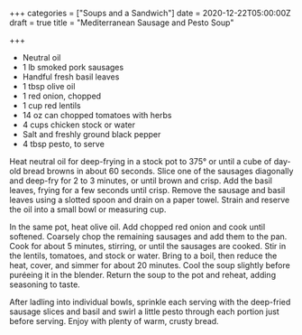 +++
categories = ["Soups and a Sandwich"]
date = 2020-12-22T05:00:00Z
draft = true
title = "Mediterranean Sausage and Pesto Soup"

+++
* Neutral oil
* 1 lb smoked pork sausages
* Handful fresh basil leaves
* 1 tbsp olive oil
* 1 red onion, chopped
* 1 cup red lentils
* 14 oz can chopped tomatoes with herbs
* 4 cups chicken stock or water
* Salt and freshly ground black pepper
* 4 tbsp pesto, to serve

Heat neutral oil for deep-frying in a stock pot to 375° or until a cube of day-old bread browns in about 60 seconds. Slice one of the sausages diagonally and deep-fry for 2 to 3 minutes, or until brown and crisp. Add the basil leaves, frying for a few seconds until crisp. Remove the sausage and basil leaves using a slotted spoon and drain on a paper towel. Strain and reserve the oil into a small bowl or measuring cup. 

In the same pot, heat olive oil. Add chopped red onion and cook until softened. Coarsely chop the remaining sausages and add them to the pan. Cook for about 5 minutes, stirring, or until the sausages are cooked. Stir in the lentils, tomatoes, and stock or water. Bring to a boil, then reduce the heat, cover, and simmer for about 20 minutes. Cool the soup slightly before puréeing it in the blender. Return the soup to the pot and reheat, adding seasoning to taste. 

After ladling into individual bowls, sprinkle each serving with the deep-fried sausage slices and basil and swirl a little pesto through each portion just before serving. Enjoy with plenty of warm, crusty bread.